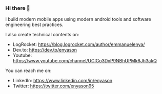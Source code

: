 ### Hi there 👋

I build modern mobile apps using modern android tools and software engineering best practices.

I also create technical contents on:
- LogRocket: https://blog.logrocket.com/author/emmanuelenya/
- Dev.to:  https://dev.to/enyason
- Youtube: https://www.youtube.com/channel/UCIGo3DxP9NBhUPMk6Jh3akQ

You can reach me on:
- LinkedIn: https://www.linkedin.com/in/enyason
- Twitter: https://twitter.com/enyason95

<!--
**enyason/enyason** is a ✨ _special_ ✨ repository because its `README.md` (this file) appears on your GitHub profile.

Here are some ideas to get you started:

- 🔭 I’m currently working on ...
- 🌱 I’m currently learning ...
- 👯 I’m looking to collaborate on ...
- 🤔 I’m looking for help with ...
- 💬 Ask me about ...
- 📫 How to reach me: ...
- 😄 Pronouns: ...
- ⚡ Fun fact: ...
-->
